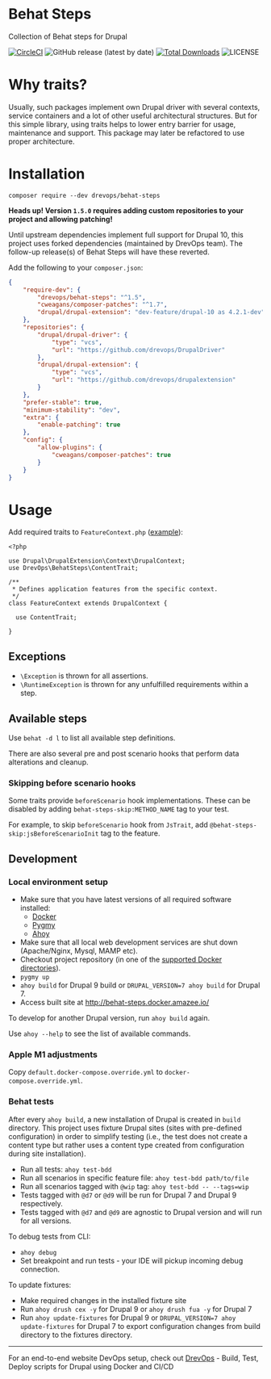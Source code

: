 # Behat Steps
Collection of Behat steps for Drupal

[![CircleCI](https://dl.circleci.com/status-badge/img/gh/drevops/behat-steps.svg?style=shield)](https://dl.circleci.com/status-badge/redirect/gh/drevops/behat-steps)
![GitHub release (latest by date)](https://img.shields.io/github/v/release/drevops/behat-steps)
[![Total Downloads](https://poser.pugx.org/drevops/behat-steps/downloads)](https://packagist.org/packages/drevops/behat-steps)
![LICENSE](https://img.shields.io/github/license/drevops/behat-steps)

# Why traits?

Usually, such packages implement own Drupal driver with several contexts, 
service containers and a lot of other useful architectural structures.
But for this simple library, using traits helps to lower entry barrier for usage, 
maintenance and support. 
This package may later be refactored to use proper architecture. 

# Installation

`composer require --dev drevops/behat-steps`

**Heads up! Version `1.5.0` requires adding custom repositories to your project and allowing patching!**

Until upstream dependencies implement full support for Drupal 10, this project uses forked dependencies (maintained by DrevOps team). The follow-up release(s) of Behat Steps will have these reverted.

Add the following to your `composer.json`:
```json
{
    "require-dev": {
        "drevops/behat-steps": "^1.5",
        "cweagans/composer-patches": "^1.7",
        "drupal/drupal-extension": "dev-feature/drupal-10 as 4.2.1-dev"
    },
    "repositories": {
        "drupal/drupal-driver": {
            "type": "vcs",
            "url": "https://github.com/drevops/DrupalDriver"
        },
        "drupal/drupal-extension": {
            "type": "vcs",
            "url": "https://github.com/drevops/drupalextension"
        }
    },
    "prefer-stable": true,
    "minimum-stability": "dev",
    "extra": {
        "enable-patching": true
    },
    "config": {
        "allow-plugins": {
            "cweagans/composer-patches": true
        }
    }   
}
```

# Usage

Add required traits to `FeatureContext.php` ([example](tests/behat/bootstrap/FeatureContext.php)):

```
<?php

use Drupal\DrupalExtension\Context\DrupalContext;
use DrevOps\BehatSteps\ContentTrait;

/**
 * Defines application features from the specific context.
 */
class FeatureContext extends DrupalContext {

  use ContentTrait;

}
```

## Exceptions
- `\Exception` is thrown for all assertions.
- `\RuntimeException` is thrown for any unfulfilled requirements within a step. 

## Available steps

Use `behat -d l` to list all available step definitions.

There are also several pre and post scenario hooks that perform data alterations 
and cleanup. 

### Skipping before scenario hooks

Some traits provide `beforeScenario` hook implementations. These can be disabled
by adding `behat-steps-skip:METHOD_NAME` tag to your test. 

For example, to skip `beforeScenario` hook from `JsTrait`, add 
`@behat-steps-skip:jsBeforeScenarioInit` tag to the feature.

## Development

### Local environment setup

- Make sure that you have latest versions of all required software installed:
  - [Docker](https://www.docker.com/)
  - [Pygmy](https://github.com/pygmystack/pygmy)
  - [Ahoy](https://github.com/ahoy-cli/ahoy)
- Make sure that all local web development services are shut down (Apache/Nginx, Mysql, MAMP etc).
- Checkout project repository (in one of the [supported Docker directories](https://docs.docker.com/docker-for-mac/osxfs/#access-control)).  
- `pygmy up`
- `ahoy build` for Drupal 9 build or `DRUPAL_VERSION=7 ahoy build` for Drupal 7.
- Access built site at http://behat-steps.docker.amazee.io/  

To develop for another Drupal version, run `ahoy build` again.

Use `ahoy --help` to see the list of available commands.

### Apple M1 adjustments

Copy `default.docker-compose.override.yml` to `docker-compose.override.yml`.

### Behat tests

After every `ahoy build`, a new installation of Drupal is created in `build` directory.
This project uses fixture Drupal sites (sites with pre-defined configuration)
in order to simplify testing (i.e., the test does not create a content type
but rather uses a content type created from configuration during site installation).

- Run all tests: `ahoy test-bdd`
- Run all scenarios in specific feature file: `ahoy test-bdd path/to/file`
- Run all scenarios tagged with `@wip` tag: `ahoy test-bdd -- --tags=wip`
- Tests tagged with `@d7` or `@d9` will be run for Drupal 7 and Drupal 9 respectively.
- Tests tagged with `@d7` and `@d9` are agnostic to Drupal version and will run for all versions. 

To debug tests from CLI:
- `ahoy debug`
- Set breakpoint and run tests - your IDE will pickup incoming debug connection.

To update fixtures:
- Make required changes in the installed fixture site
- Run `ahoy drush cex -y` for Drupal 9 or `ahoy drush fua -y` for Drupal 7
- Run `ahoy update-fixtures` for Drupal 9 or `DRUPAL_VERSION=7 ahoy update-fixtures` for Drupal 7 to export configuration changes from build directory to the fixtures directory. 

---

For an end-to-end website DevOps setup, check out [DrevOps](https://drevops.com) - Build, Test, Deploy scripts for Drupal using Docker and CI/CD
